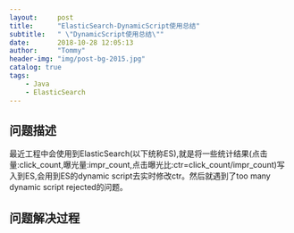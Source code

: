 ```yaml
---
layout:     post
title:      "ElasticSearch-DynamicScript使用总结"
subtitle:   " \"DynamicScript使用总结\""
date:       2018-10-28 12:05:13
author:     "Tommy"
header-img: "img/post-bg-2015.jpg"
catalog: true
tags:
    - Java
    - ElasticSearch
---
```


## 问题描述

最近工程中会使用到ElasticSearch(以下统称ES),就是将一些统计结果(点击量:click_count,曝光量:impr_count,点击曝光比:ctr=click_count/impr_count)写入到ES,会用到ES的dynamic script去实时修改ctr。然后就遇到了too many dynamic script rejected的问题。

## 问题解决过程


